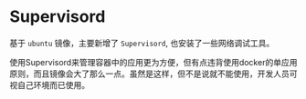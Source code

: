 # Supervisord

基于 `ubuntu` 镜像，主要新增了 `Supervisord`, 也安装了一些网络调试工具。

使用Supervisord来管理容器中的应用更为方便，但有点违背使用docker的单应用原则，而且镜像会大了那么一点。虽然是这样，但不是说就不能使用，开发人员可视自己环境而已使用。

